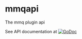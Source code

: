 # mmqapi
The mmq plugin api

See API documentation at <a href="https://godoc.org/github.com/milak/mmqapi"><img src="https://godoc.org/github.com/milak/mmqapi?status.svg" alt="GoDoc"></a>
